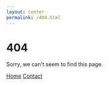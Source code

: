 ```yaml
---
layout: center
permalink: /404.html
---
```


# 404

Sorry, we can't seem to find this page.

<div class="mt3">
  <a href="{{ site.baseurl }}/" class="button button-blue button-big">Home</a>
  <a href="https://github.com/GamersSyndicate/GamersSyndicate.github.io/issues/new" class="button button-blue button-big">Contact</a>
</div>
